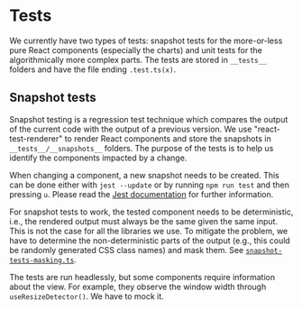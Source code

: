 # Tests

We currently have two types of tests: snapshot tests for the more-or-less pure React components (especially the charts) and unit tests for the algorithmically more complex parts. The tests are stored in `__tests__` folders and have the file ending `.test.ts(x)`.

## Snapshot tests

Snapshot testing is a regression test technique which compares the output of the current code with the output of a previous version. We use "react-test-renderer" to render React components and store the snapshots in `__tests__/__snapshots__` folders. The purpose of the tests is to help us identify the components impacted by a change.

When changing a component, a new snapshot needs to be created. This can be done either with `jest --update` or by running `npm run test` and then pressing `u`. Please read the [Jest documentation](https://jestjs.io/docs/snapshot-testing) for further information.

For snapshot tests to work, the tested component needs to be deterministic, i.e., the rendered output must always be the same given the same input. This is not the case for all the libraries we use. To mitigate the problem, we have to determine the non-deterministic parts of the output (e.g., this could be randomly generated CSS class names) and mask them. See [`snapshot-tests-masking.ts`](../src/helpers/testing/snapshot-tests-masking.ts).

The tests are run headlessly, but some components require information about the view. For example, they observe the window width through `useResizeDetector()`. We have to mock it.
